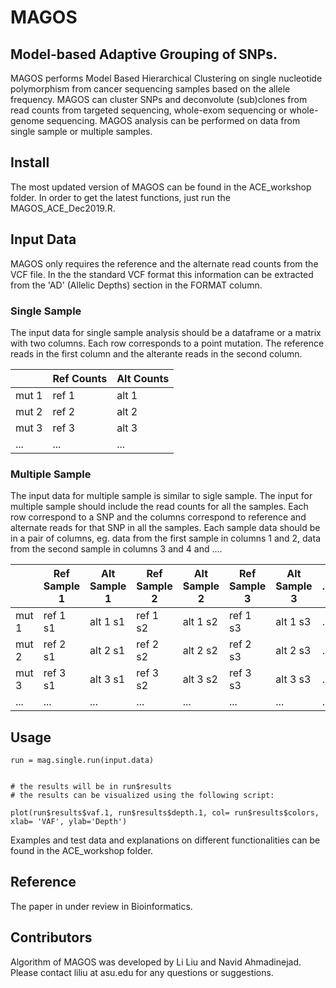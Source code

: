 # MAGOS
## Model-based Adaptive Grouping of SNPs. 
 MAGOS performs Model Based Hierarchical Clustering on single nucleotide polymorphism from cancer sequencing samples based on the allele frequency. MAGOS can cluster SNPs and deconvolute (sub)clones from read counts from targeted sequencing, whole-exom sequencing or whole-genome sequencing. MAGOS analysis can be performed on data from single sample or multiple samples. 


## Install
The most updated version of MAGOS can be found in the ACE_workshop folder. In order to get the latest functions, just run the MAGOS_ACE_Dec2019.R. 


## Input Data
MAGOS only requires the reference and the alternate read counts from the VCF file. In the the standard VCF format this information can be extracted from the 'AD' (Allelic Depths) section in the FORMAT column. 


### Single Sample
The input data for single sample analysis should be a dataframe or a matrix with two columns. Each row corresponds to a point mutation. The reference reads in the first column and the alterante reads in the second column. 

| | Ref Counts | Alt Counts|
|----|---------|--------|
|mut 1  | ref 1      | alt 1     |
|mut 2 | ref 2      | alt 2     |
|mut 3 | ref 3      | alt 3     |
|...|...|...|


### Multiple Sample
The input data for multiple sample is similar to sigle sample. The input for multiple sample should include the read counts for all the samples. Each row correspond to a SNP and the columns correspond to reference and alternate reads for that SNP in all the samples. Each sample data should be in a pair of columns, eg. data from the first sample in columns 1 and 2, data from the second sample in columns 3 and 4 and .... 

| | Ref Sample 1 | Alt Sample 1| Ref Sample 2| Alt Sample 2| Ref Sample 3 | Alt Sample 3|...|...|
|----|---------|--------|---|---|---|---|---|---|
|mut 1  | ref 1 s1     | alt 1 s1    | ref 1 s2| alt 1 s2| ref 1 s3 | alt 1 s3|...|...|
|mut 2 | ref 2 s1     | alt 2 s1     |ref 2 s2| alt 2 s2| ref 2 s3 | alt 2 s3|...|...|
|mut 3 | ref 3 s1    | alt 3 s1    |ref 3 s2| alt 3 s2| ref 3 s3 | alt 3 s3|...|...|
|...|...|...|...|...|...|...|...|...|


## Usage
```
run = mag.single.run(input.data)


# the results will be in run$results
# the results can be visualized using the following script: 

plot(run$results$vaf.1, run$results$depth.1, col= run$results$colors, xlab= 'VAF', ylab='Depth') 
```

Examples and test data and explanations on different functionalities can be found in the ACE_workshop folder. 




## Reference

The paper in under review in Bioinformatics. 




## Contributors
Algorithm of MAGOS was developed by Li Liu and Navid Ahmadinejad. Please contact liliu at asu.edu for any questions or suggestions. 
